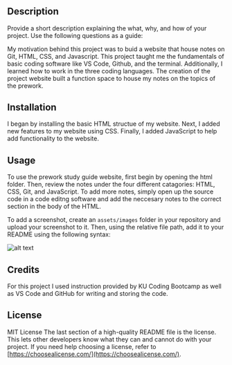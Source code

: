 # <Prework-Study-Guide>

## Description

Provide a short description explaining the what, why, and how of your project. Use the following questions as a guide:

My motivation behind this project was to buid a website that house notes on Git, HTML, CSS, and Javascript. This project taught me the fundamentals of basic coding software like VS Code, Github, and the terminal. Additionally, I learned how to work in the three coding languages. The creation of the project website built a function space to house my notes on the topics of the prework.

## Installation

I began by installing the basic HTML structue of my website. Next, I added new features to my website using CSS. Finally, I added JavaScript to help add functionality to the website.

## Usage

To use the prework study guide website, first begin by opening the html folder. Then, review the notes under the four different catagories: HTML, CSS, Git, and JavaScript. To add more notes, simply open up the source code in a code editng software and add the neccesary notes to the correct section in the body of the HTML.

To add a screenshot, create an `assets/images` folder in your repository and upload your screenshot to it. Then, using the relative file path, add it to your README using the following syntax:

![alt text](assets/images/screenshot.png)

## Credits

For this project I used instruction provided by KU Coding Bootcamp as well as VS Code and GitHub for writing and storing the code.

## License
MIT License
The last section of a high-quality README file is the license. This lets other developers know what they can and cannot do with your project. If you need help choosing a license, refer to [https://choosealicense.com/](https://choosealicense.com/).

